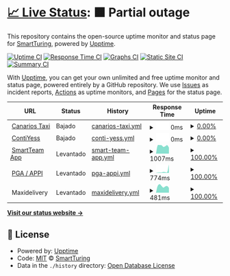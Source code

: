 # [📈 Live Status](https://SmartTuring.github.io/upptime): <!--live status--> **🟧 Partial outage**

This repository contains the open-source uptime monitor and status page for [SmartTuring](sturing.com.ec), powered by [Upptime](https://github.com/upptime/upptime).

[![Uptime CI](https://github.com/SmartTuring/upptime/workflows/Uptime%20CI/badge.svg)](https://github.com/SmartTuring/upptime/actions?query=workflow%3A%22Uptime+CI%22)
[![Response Time CI](https://github.com/SmartTuring/upptime/workflows/Response%20Time%20CI/badge.svg)](https://github.com/SmartTuring/upptime/actions?query=workflow%3A%22Response+Time+CI%22)
[![Graphs CI](https://github.com/SmartTuring/upptime/workflows/Graphs%20CI/badge.svg)](https://github.com/SmartTuring/upptime/actions?query=workflow%3A%22Graphs+CI%22)
[![Static Site CI](https://github.com/SmartTuring/upptime/workflows/Static%20Site%20CI/badge.svg)](https://github.com/SmartTuring/upptime/actions?query=workflow%3A%22Static+Site+CI%22)
[![Summary CI](https://github.com/SmartTuring/upptime/workflows/Summary%20CI/badge.svg)](https://github.com/SmartTuring/upptime/actions?query=workflow%3A%22Summary+CI%22)

With [Upptime](https://upptime.js.org), you can get your own unlimited and free uptime monitor and status page, powered entirely by a GitHub repository. We use [Issues](https://github.com/SmartTuring/upptime/issues) as incident reports, [Actions](https://github.com/SmartTuring/upptime/actions) as uptime monitors, and [Pages](https://SmartTuring.github.io/upptime) for the status page.

<!--start: status pages-->
<!-- This summary is generated by Upptime (https://github.com/upptime/upptime) -->
<!-- Do not edit this manually, your changes will be overwritten -->
<!-- prettier-ignore -->
| URL | Status | History | Response Time | Uptime |
| --- | ------ | ------- | ------------- | ------ |
| <img alt="" src="https://icons.duckduckgo.com/ip3/app.loscanarios.ec.ico" height="13"> [Canarios Taxi](https://app.loscanarios.ec) | Bajado | [canarios-taxi.yml](https://github.com/SmartTuring/upptime/commits/HEAD/history/canarios-taxi.yml) | <details><summary><img alt="Response time graph" src="./graphs/canarios-taxi/response-time-week.png" height="20"> 0ms</summary><br><a href="https://SmartTuring.github.io/upptime/history/canarios-taxi"><img alt="Response time 672" src="https://img.shields.io/endpoint?url=https%3A%2F%2Fraw.githubusercontent.com%2FSmartTuring%2Fupptime%2FHEAD%2Fapi%2Fcanarios-taxi%2Fresponse-time.json"></a><br><a href="https://SmartTuring.github.io/upptime/history/canarios-taxi"><img alt="24-hour response time 0" src="https://img.shields.io/endpoint?url=https%3A%2F%2Fraw.githubusercontent.com%2FSmartTuring%2Fupptime%2FHEAD%2Fapi%2Fcanarios-taxi%2Fresponse-time-day.json"></a><br><a href="https://SmartTuring.github.io/upptime/history/canarios-taxi"><img alt="7-day response time 0" src="https://img.shields.io/endpoint?url=https%3A%2F%2Fraw.githubusercontent.com%2FSmartTuring%2Fupptime%2FHEAD%2Fapi%2Fcanarios-taxi%2Fresponse-time-week.json"></a><br><a href="https://SmartTuring.github.io/upptime/history/canarios-taxi"><img alt="30-day response time 0" src="https://img.shields.io/endpoint?url=https%3A%2F%2Fraw.githubusercontent.com%2FSmartTuring%2Fupptime%2FHEAD%2Fapi%2Fcanarios-taxi%2Fresponse-time-month.json"></a><br><a href="https://SmartTuring.github.io/upptime/history/canarios-taxi"><img alt="1-year response time 546" src="https://img.shields.io/endpoint?url=https%3A%2F%2Fraw.githubusercontent.com%2FSmartTuring%2Fupptime%2FHEAD%2Fapi%2Fcanarios-taxi%2Fresponse-time-year.json"></a></details> | <details><summary><a href="https://SmartTuring.github.io/upptime/history/canarios-taxi">0.00%</a></summary><a href="https://SmartTuring.github.io/upptime/history/canarios-taxi"><img alt="All-time uptime 57.52%" src="https://img.shields.io/endpoint?url=https%3A%2F%2Fraw.githubusercontent.com%2FSmartTuring%2Fupptime%2FHEAD%2Fapi%2Fcanarios-taxi%2Fuptime.json"></a><br><a href="https://SmartTuring.github.io/upptime/history/canarios-taxi"><img alt="24-hour uptime 0.00%" src="https://img.shields.io/endpoint?url=https%3A%2F%2Fraw.githubusercontent.com%2FSmartTuring%2Fupptime%2FHEAD%2Fapi%2Fcanarios-taxi%2Fuptime-day.json"></a><br><a href="https://SmartTuring.github.io/upptime/history/canarios-taxi"><img alt="7-day uptime 0.00%" src="https://img.shields.io/endpoint?url=https%3A%2F%2Fraw.githubusercontent.com%2FSmartTuring%2Fupptime%2FHEAD%2Fapi%2Fcanarios-taxi%2Fuptime-week.json"></a><br><a href="https://SmartTuring.github.io/upptime/history/canarios-taxi"><img alt="30-day uptime 0.00%" src="https://img.shields.io/endpoint?url=https%3A%2F%2Fraw.githubusercontent.com%2FSmartTuring%2Fupptime%2FHEAD%2Fapi%2Fcanarios-taxi%2Fuptime-month.json"></a><br><a href="https://SmartTuring.github.io/upptime/history/canarios-taxi"><img alt="1-year uptime 36.15%" src="https://img.shields.io/endpoint?url=https%3A%2F%2Fraw.githubusercontent.com%2FSmartTuring%2Fupptime%2FHEAD%2Fapi%2Fcanarios-taxi%2Fuptime-year.json"></a></details>
| <img alt="" src="https://icons.duckduckgo.com/ip3/contable.contiyess.com.ico" height="13"> [ContiYess](https://contable.contiyess.com) | Bajado | [conti-yess.yml](https://github.com/SmartTuring/upptime/commits/HEAD/history/conti-yess.yml) | <details><summary><img alt="Response time graph" src="./graphs/conti-yess/response-time-week.png" height="20"> 0ms</summary><br><a href="https://SmartTuring.github.io/upptime/history/conti-yess"><img alt="Response time 632" src="https://img.shields.io/endpoint?url=https%3A%2F%2Fraw.githubusercontent.com%2FSmartTuring%2Fupptime%2FHEAD%2Fapi%2Fconti-yess%2Fresponse-time.json"></a><br><a href="https://SmartTuring.github.io/upptime/history/conti-yess"><img alt="24-hour response time 0" src="https://img.shields.io/endpoint?url=https%3A%2F%2Fraw.githubusercontent.com%2FSmartTuring%2Fupptime%2FHEAD%2Fapi%2Fconti-yess%2Fresponse-time-day.json"></a><br><a href="https://SmartTuring.github.io/upptime/history/conti-yess"><img alt="7-day response time 0" src="https://img.shields.io/endpoint?url=https%3A%2F%2Fraw.githubusercontent.com%2FSmartTuring%2Fupptime%2FHEAD%2Fapi%2Fconti-yess%2Fresponse-time-week.json"></a><br><a href="https://SmartTuring.github.io/upptime/history/conti-yess"><img alt="30-day response time 0" src="https://img.shields.io/endpoint?url=https%3A%2F%2Fraw.githubusercontent.com%2FSmartTuring%2Fupptime%2FHEAD%2Fapi%2Fconti-yess%2Fresponse-time-month.json"></a><br><a href="https://SmartTuring.github.io/upptime/history/conti-yess"><img alt="1-year response time 566" src="https://img.shields.io/endpoint?url=https%3A%2F%2Fraw.githubusercontent.com%2FSmartTuring%2Fupptime%2FHEAD%2Fapi%2Fconti-yess%2Fresponse-time-year.json"></a></details> | <details><summary><a href="https://SmartTuring.github.io/upptime/history/conti-yess">0.00%</a></summary><a href="https://SmartTuring.github.io/upptime/history/conti-yess"><img alt="All-time uptime 35.10%" src="https://img.shields.io/endpoint?url=https%3A%2F%2Fraw.githubusercontent.com%2FSmartTuring%2Fupptime%2FHEAD%2Fapi%2Fconti-yess%2Fuptime.json"></a><br><a href="https://SmartTuring.github.io/upptime/history/conti-yess"><img alt="24-hour uptime 0.00%" src="https://img.shields.io/endpoint?url=https%3A%2F%2Fraw.githubusercontent.com%2FSmartTuring%2Fupptime%2FHEAD%2Fapi%2Fconti-yess%2Fuptime-day.json"></a><br><a href="https://SmartTuring.github.io/upptime/history/conti-yess"><img alt="7-day uptime 0.00%" src="https://img.shields.io/endpoint?url=https%3A%2F%2Fraw.githubusercontent.com%2FSmartTuring%2Fupptime%2FHEAD%2Fapi%2Fconti-yess%2Fuptime-week.json"></a><br><a href="https://SmartTuring.github.io/upptime/history/conti-yess"><img alt="30-day uptime 0.00%" src="https://img.shields.io/endpoint?url=https%3A%2F%2Fraw.githubusercontent.com%2FSmartTuring%2Fupptime%2FHEAD%2Fapi%2Fconti-yess%2Fuptime-month.json"></a><br><a href="https://SmartTuring.github.io/upptime/history/conti-yess"><img alt="1-year uptime 29.97%" src="https://img.shields.io/endpoint?url=https%3A%2F%2Fraw.githubusercontent.com%2FSmartTuring%2Fupptime%2FHEAD%2Fapi%2Fconti-yess%2Fuptime-year.json"></a></details>
| <img alt="" src="https://icons.duckduckgo.com/ip3/smarteamapp.fcorporation.com.ec.ico" height="13"> [SmartTeam App](https://smarteamapp.fcorporation.com.ec) | Levantado | [smart-team-app.yml](https://github.com/SmartTuring/upptime/commits/HEAD/history/smart-team-app.yml) | <details><summary><img alt="Response time graph" src="./graphs/smart-team-app/response-time-week.png" height="20"> 1007ms</summary><br><a href="https://SmartTuring.github.io/upptime/history/smart-team-app"><img alt="Response time 1396" src="https://img.shields.io/endpoint?url=https%3A%2F%2Fraw.githubusercontent.com%2FSmartTuring%2Fupptime%2FHEAD%2Fapi%2Fsmart-team-app%2Fresponse-time.json"></a><br><a href="https://SmartTuring.github.io/upptime/history/smart-team-app"><img alt="24-hour response time 772" src="https://img.shields.io/endpoint?url=https%3A%2F%2Fraw.githubusercontent.com%2FSmartTuring%2Fupptime%2FHEAD%2Fapi%2Fsmart-team-app%2Fresponse-time-day.json"></a><br><a href="https://SmartTuring.github.io/upptime/history/smart-team-app"><img alt="7-day response time 1007" src="https://img.shields.io/endpoint?url=https%3A%2F%2Fraw.githubusercontent.com%2FSmartTuring%2Fupptime%2FHEAD%2Fapi%2Fsmart-team-app%2Fresponse-time-week.json"></a><br><a href="https://SmartTuring.github.io/upptime/history/smart-team-app"><img alt="30-day response time 2560" src="https://img.shields.io/endpoint?url=https%3A%2F%2Fraw.githubusercontent.com%2FSmartTuring%2Fupptime%2FHEAD%2Fapi%2Fsmart-team-app%2Fresponse-time-month.json"></a><br><a href="https://SmartTuring.github.io/upptime/history/smart-team-app"><img alt="1-year response time 1420" src="https://img.shields.io/endpoint?url=https%3A%2F%2Fraw.githubusercontent.com%2FSmartTuring%2Fupptime%2FHEAD%2Fapi%2Fsmart-team-app%2Fresponse-time-year.json"></a></details> | <details><summary><a href="https://SmartTuring.github.io/upptime/history/smart-team-app">100.00%</a></summary><a href="https://SmartTuring.github.io/upptime/history/smart-team-app"><img alt="All-time uptime 99.89%" src="https://img.shields.io/endpoint?url=https%3A%2F%2Fraw.githubusercontent.com%2FSmartTuring%2Fupptime%2FHEAD%2Fapi%2Fsmart-team-app%2Fuptime.json"></a><br><a href="https://SmartTuring.github.io/upptime/history/smart-team-app"><img alt="24-hour uptime 100.00%" src="https://img.shields.io/endpoint?url=https%3A%2F%2Fraw.githubusercontent.com%2FSmartTuring%2Fupptime%2FHEAD%2Fapi%2Fsmart-team-app%2Fuptime-day.json"></a><br><a href="https://SmartTuring.github.io/upptime/history/smart-team-app"><img alt="7-day uptime 100.00%" src="https://img.shields.io/endpoint?url=https%3A%2F%2Fraw.githubusercontent.com%2FSmartTuring%2Fupptime%2FHEAD%2Fapi%2Fsmart-team-app%2Fuptime-week.json"></a><br><a href="https://SmartTuring.github.io/upptime/history/smart-team-app"><img alt="30-day uptime 99.41%" src="https://img.shields.io/endpoint?url=https%3A%2F%2Fraw.githubusercontent.com%2FSmartTuring%2Fupptime%2FHEAD%2Fapi%2Fsmart-team-app%2Fuptime-month.json"></a><br><a href="https://SmartTuring.github.io/upptime/history/smart-team-app"><img alt="1-year uptime 99.92%" src="https://img.shields.io/endpoint?url=https%3A%2F%2Fraw.githubusercontent.com%2FSmartTuring%2Fupptime%2FHEAD%2Fapi%2Fsmart-team-app%2Fuptime-year.json"></a></details>
| <img alt="" src="https://icons.duckduckgo.com/ip3/appi-ec.net.ico" height="13"> [PGA / APPI](https://appi-ec.net) | Levantado | [pga-appi.yml](https://github.com/SmartTuring/upptime/commits/HEAD/history/pga-appi.yml) | <details><summary><img alt="Response time graph" src="./graphs/pga-appi/response-time-week.png" height="20"> 774ms</summary><br><a href="https://SmartTuring.github.io/upptime/history/pga-appi"><img alt="Response time 650" src="https://img.shields.io/endpoint?url=https%3A%2F%2Fraw.githubusercontent.com%2FSmartTuring%2Fupptime%2FHEAD%2Fapi%2Fpga-appi%2Fresponse-time.json"></a><br><a href="https://SmartTuring.github.io/upptime/history/pga-appi"><img alt="24-hour response time 404" src="https://img.shields.io/endpoint?url=https%3A%2F%2Fraw.githubusercontent.com%2FSmartTuring%2Fupptime%2FHEAD%2Fapi%2Fpga-appi%2Fresponse-time-day.json"></a><br><a href="https://SmartTuring.github.io/upptime/history/pga-appi"><img alt="7-day response time 774" src="https://img.shields.io/endpoint?url=https%3A%2F%2Fraw.githubusercontent.com%2FSmartTuring%2Fupptime%2FHEAD%2Fapi%2Fpga-appi%2Fresponse-time-week.json"></a><br><a href="https://SmartTuring.github.io/upptime/history/pga-appi"><img alt="30-day response time 571" src="https://img.shields.io/endpoint?url=https%3A%2F%2Fraw.githubusercontent.com%2FSmartTuring%2Fupptime%2FHEAD%2Fapi%2Fpga-appi%2Fresponse-time-month.json"></a><br><a href="https://SmartTuring.github.io/upptime/history/pga-appi"><img alt="1-year response time 625" src="https://img.shields.io/endpoint?url=https%3A%2F%2Fraw.githubusercontent.com%2FSmartTuring%2Fupptime%2FHEAD%2Fapi%2Fpga-appi%2Fresponse-time-year.json"></a></details> | <details><summary><a href="https://SmartTuring.github.io/upptime/history/pga-appi">100.00%</a></summary><a href="https://SmartTuring.github.io/upptime/history/pga-appi"><img alt="All-time uptime 71.84%" src="https://img.shields.io/endpoint?url=https%3A%2F%2Fraw.githubusercontent.com%2FSmartTuring%2Fupptime%2FHEAD%2Fapi%2Fpga-appi%2Fuptime.json"></a><br><a href="https://SmartTuring.github.io/upptime/history/pga-appi"><img alt="24-hour uptime 100.00%" src="https://img.shields.io/endpoint?url=https%3A%2F%2Fraw.githubusercontent.com%2FSmartTuring%2Fupptime%2FHEAD%2Fapi%2Fpga-appi%2Fuptime-day.json"></a><br><a href="https://SmartTuring.github.io/upptime/history/pga-appi"><img alt="7-day uptime 100.00%" src="https://img.shields.io/endpoint?url=https%3A%2F%2Fraw.githubusercontent.com%2FSmartTuring%2Fupptime%2FHEAD%2Fapi%2Fpga-appi%2Fuptime-week.json"></a><br><a href="https://SmartTuring.github.io/upptime/history/pga-appi"><img alt="30-day uptime 99.96%" src="https://img.shields.io/endpoint?url=https%3A%2F%2Fraw.githubusercontent.com%2FSmartTuring%2Fupptime%2FHEAD%2Fapi%2Fpga-appi%2Fuptime-month.json"></a><br><a href="https://SmartTuring.github.io/upptime/history/pga-appi"><img alt="1-year uptime 49.35%" src="https://img.shields.io/endpoint?url=https%3A%2F%2Fraw.githubusercontent.com%2FSmartTuring%2Fupptime%2FHEAD%2Fapi%2Fpga-appi%2Fuptime-year.json"></a></details>
| <img alt="" src="https://icons.duckduckgo.com/ip3/null.ico" height="13"> Maxidelivery | Levantado | [maxidelivery.yml](https://github.com/SmartTuring/upptime/commits/HEAD/history/maxidelivery.yml) | <details><summary><img alt="Response time graph" src="./graphs/maxidelivery/response-time-week.png" height="20"> 481ms</summary><br><a href="https://SmartTuring.github.io/upptime/history/maxidelivery"><img alt="Response time 559" src="https://img.shields.io/endpoint?url=https%3A%2F%2Fraw.githubusercontent.com%2FSmartTuring%2Fupptime%2FHEAD%2Fapi%2Fmaxidelivery%2Fresponse-time.json"></a><br><a href="https://SmartTuring.github.io/upptime/history/maxidelivery"><img alt="24-hour response time 331" src="https://img.shields.io/endpoint?url=https%3A%2F%2Fraw.githubusercontent.com%2FSmartTuring%2Fupptime%2FHEAD%2Fapi%2Fmaxidelivery%2Fresponse-time-day.json"></a><br><a href="https://SmartTuring.github.io/upptime/history/maxidelivery"><img alt="7-day response time 481" src="https://img.shields.io/endpoint?url=https%3A%2F%2Fraw.githubusercontent.com%2FSmartTuring%2Fupptime%2FHEAD%2Fapi%2Fmaxidelivery%2Fresponse-time-week.json"></a><br><a href="https://SmartTuring.github.io/upptime/history/maxidelivery"><img alt="30-day response time 528" src="https://img.shields.io/endpoint?url=https%3A%2F%2Fraw.githubusercontent.com%2FSmartTuring%2Fupptime%2FHEAD%2Fapi%2Fmaxidelivery%2Fresponse-time-month.json"></a><br><a href="https://SmartTuring.github.io/upptime/history/maxidelivery"><img alt="1-year response time 617" src="https://img.shields.io/endpoint?url=https%3A%2F%2Fraw.githubusercontent.com%2FSmartTuring%2Fupptime%2FHEAD%2Fapi%2Fmaxidelivery%2Fresponse-time-year.json"></a></details> | <details><summary><a href="https://SmartTuring.github.io/upptime/history/maxidelivery">100.00%</a></summary><a href="https://SmartTuring.github.io/upptime/history/maxidelivery"><img alt="All-time uptime 97.67%" src="https://img.shields.io/endpoint?url=https%3A%2F%2Fraw.githubusercontent.com%2FSmartTuring%2Fupptime%2FHEAD%2Fapi%2Fmaxidelivery%2Fuptime.json"></a><br><a href="https://SmartTuring.github.io/upptime/history/maxidelivery"><img alt="24-hour uptime 100.00%" src="https://img.shields.io/endpoint?url=https%3A%2F%2Fraw.githubusercontent.com%2FSmartTuring%2Fupptime%2FHEAD%2Fapi%2Fmaxidelivery%2Fuptime-day.json"></a><br><a href="https://SmartTuring.github.io/upptime/history/maxidelivery"><img alt="7-day uptime 100.00%" src="https://img.shields.io/endpoint?url=https%3A%2F%2Fraw.githubusercontent.com%2FSmartTuring%2Fupptime%2FHEAD%2Fapi%2Fmaxidelivery%2Fuptime-week.json"></a><br><a href="https://SmartTuring.github.io/upptime/history/maxidelivery"><img alt="30-day uptime 100.00%" src="https://img.shields.io/endpoint?url=https%3A%2F%2Fraw.githubusercontent.com%2FSmartTuring%2Fupptime%2FHEAD%2Fapi%2Fmaxidelivery%2Fuptime-month.json"></a><br><a href="https://SmartTuring.github.io/upptime/history/maxidelivery"><img alt="1-year uptime 96.15%" src="https://img.shields.io/endpoint?url=https%3A%2F%2Fraw.githubusercontent.com%2FSmartTuring%2Fupptime%2FHEAD%2Fapi%2Fmaxidelivery%2Fuptime-year.json"></a></details>

<!--end: status pages-->

[**Visit our status website →**](https://SmartTuring.github.io/upptime)

## 📄 License

- Powered by: [Upptime](https://github.com/upptime/upptime)
- Code: [MIT](./LICENSE) © [SmartTuring](sturing.com.ec)
- Data in the `./history` directory: [Open Database License](https://opendatacommons.org/licenses/odbl/1-0/)
